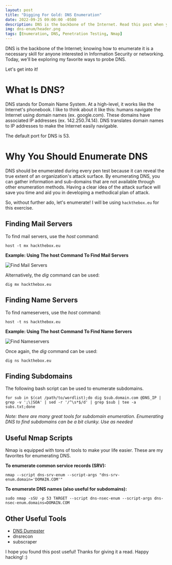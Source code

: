 ```yaml
---
layout: post
title: "Digging For Gold: DNS Enumeration"
date: 2022-09-25 09:00:00 -0500
description: DNS is the backbone of the Internet. Read this post when you're ready to up your DNS enumeration skills! 
img: dns-enum/header.png
tags: [Enumeration, DNS, Penetration Testing, Nmap]
---
```

DNS is the backbone of the Internet; knowing how to enumerate it is a necessary skill for anyone interested in Information Security or networking. Today, we'll be exploring my favorite ways to probe DNS. 

Let's get into it!

# What Is DNS?
DNS stands for Domain Name System. At a high-level, it works like the Internet's phonebook. I like to think about it like this: humans navigate the Internet using domain names (ex. google.com). These domains have associated IP addresses (ex. 142.250.74.14). DNS translates domain names to IP addresses to make the Internet easily navigable.

The default port for DNS is 53.

# Why You Should Enumerate DNS
DNS should be enumerated during every pen test because it can reveal the true extent of an organization's attack surface. By enumerating DNS, you can gather information and sub-domains that are not available through other enumeration methods. Having a clear idea of the attack surface will save you time and aid you in developing a methodical plan of attack.

So, without further ado, let's enumerate! I will be using `hackthebox.eu` for this exercise.


## Finding Mail Servers 
To find mail servers, use the *host* command:
```console
host -t mx hackthebox.eu
```

**Example: Using The host Command To Find Mail Servers**

![Find Mail Servers]({{site.baseurl}}/assets/img/dns-enum/find_mail_servers.png)

Alternatively, the *dig* command can be used:
```console
dig mx hackthebox.eu
```

## Finding Name Servers 
To find nameservers, use the *host* command:
```console
host -t ns hackthebox.eu
```

**Example: Using The host Command To Find Name Servers**

![Find Nameservers]({{site.baseurl}}/assets/img/dns-enum/find_nameservers.png)

Once again, the *dig* command can be used:
```console
dig ns hackthebox.eu
```

## Finding Subdomains
The following bash script can be used to enumerate subdomains.
```console
for sub in $(cat /path/to/wordlist);do dig $sub.domain.com @DNS_IP | grep -v ';\|SOA' | sed -r '/^\s*$/d' | grep $sub | tee -a subs.txt;done
```

*Note: there are many great tools for subdomain enumeration. Enumerating DNS to find subdomains can be a bit clunky. Use as needed*


## Useful Nmap Scripts
Nmap is equipped with tons of tools to make your life easier. These are my favorites for enumerating DNS.

**To enumerate common service records (SRV):**
```console
nmap --script dns-srv-enum --script-args "dns-srv-enum.domain='DOMAIN.COM'"
```

**To enumerate DNS names (also useful for subdomains):**
```console
sudo nmap -sSU -p 53 TARGET --script dns-nsec-enum --script-args dns-nsec-enum.domains=DOMAIN.COM
```

## Other Useful Tools 
- [DNS Dumpster](https://dnsdumpster.com)
- dnsrecon
- subscraper

I hope you found this post useful! Thanks for giving it a read. Happy hacking! :) 

